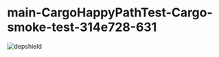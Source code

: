 # main-CargoHappyPathTest-Cargo-smoke-test-314e728-631

![depshield](https://staging.depshield.sonatype.org/badges/depshield-staging/main-CargoHappyPathTest-Cargo-smoke-test-314e728-631/depshield.svg)
